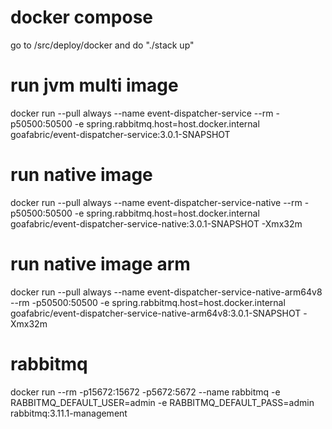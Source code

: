 # docker compose
go to /src/deploy/docker and do "./stack up"

# run jvm multi image
docker run --pull always --name event-dispatcher-service --rm -p50500:50500 -e spring.rabbitmq.host=host.docker.internal goafabric/event-dispatcher-service:3.0.1-SNAPSHOT

# run native image
docker run --pull always --name event-dispatcher-service-native --rm -p50500:50500 -e spring.rabbitmq.host=host.docker.internal goafabric/event-dispatcher-service-native:3.0.1-SNAPSHOT -Xmx32m

# run native image arm
docker run --pull always --name event-dispatcher-service-native-arm64v8 --rm -p50500:50500 -e spring.rabbitmq.host=host.docker.internal goafabric/event-dispatcher-service-native-arm64v8:3.0.1-SNAPSHOT -Xmx32m
                                              
# rabbitmq
docker run --rm -p15672:15672 -p5672:5672 --name rabbitmq -e RABBITMQ_DEFAULT_USER=admin -e RABBITMQ_DEFAULT_PASS=admin rabbitmq:3.11.1-management